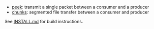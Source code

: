 * [peek](tools/peek): transmit a single packet between a consumer and a producer
* [chunks](tools/chunks): segmented file transfer between a consumer and producer

See [INSTALL.md](INSTALL.md) for build instructions.
